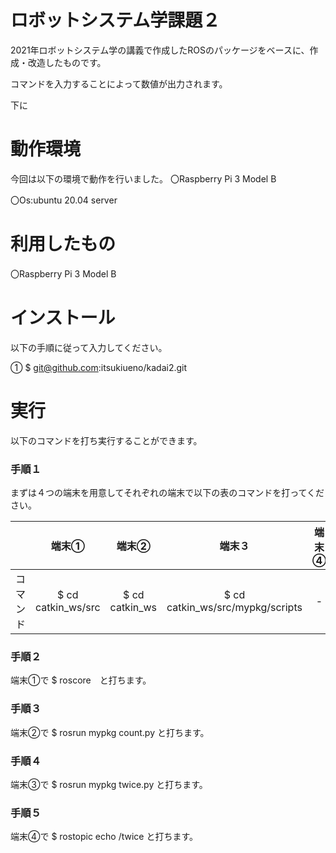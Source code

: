 # ロボットシステム学課題２
2021年ロボットシステム学の講義で作成したROSのパッケージをベースに、作成・改造したものです。

コマンドを入力することによって数値が出力されます。

下に

# 動作環境
今回は以下の環境で動作を行いました。
〇Raspberry Pi 3 Model B

〇Os:ubuntu 20.04 server

# 利用したもの
〇Raspberry Pi 3 Model B

# インストール
以下の手順に従って入力してください。

① $ git@github.com:itsukiueno/kadai2.git


# 実行
以下のコマンドを打ち実行することができます。

### 手順１
まずは４つの端末を用意してそれぞれの端末で以下の表のコマンドを打ってください。

|  | 端末① | 端末② | 端末３ | 端末④ |
| :---: | :---: | :---: | :---: | :---: |
| コマンド | $ cd catkin_ws/src | $ cd catkin_ws | $ cd catkin_ws/src/mypkg/scripts | - |

### 手順２
端末①で $ roscore　と打ちます。

### 手順３
端末②で $ rosrun mypkg count.py と打ちます。

### 手順４
端末③で $ rosrun mypkg twice.py と打ちます。

### 手順５
端末④で $ rostopic echo /twice と打ちます。
